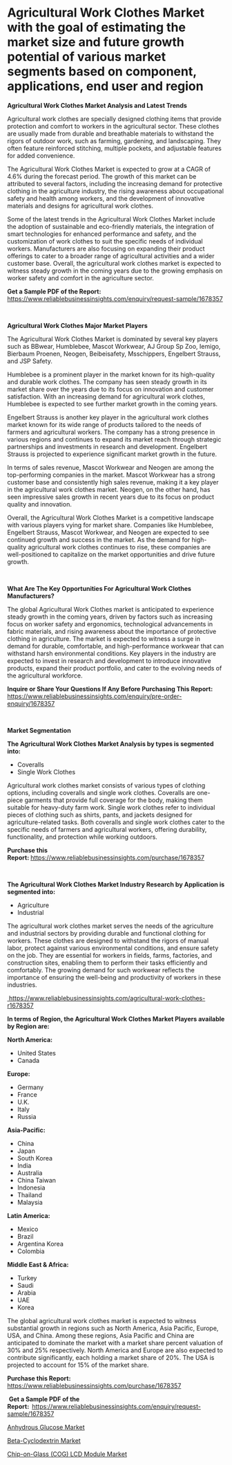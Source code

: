 <p><h1>Agricultural Work Clothes Market with the goal of estimating the market size and future growth potential of various market segments based on component, applications, end user and region</h1></p><p><strong>Agricultural Work Clothes Market Analysis and Latest Trends</strong></p>
<p><p>Agricultural work clothes are specially designed clothing items that provide protection and comfort to workers in the agricultural sector. These clothes are usually made from durable and breathable materials to withstand the rigors of outdoor work, such as farming, gardening, and landscaping. They often feature reinforced stitching, multiple pockets, and adjustable features for added convenience.</p><p>The Agricultural Work Clothes Market is expected to grow at a CAGR of 4.6% during the forecast period. The growth of this market can be attributed to several factors, including the increasing demand for protective clothing in the agriculture industry, the rising awareness about occupational safety and health among workers, and the development of innovative materials and designs for agricultural work clothes.</p><p>Some of the latest trends in the Agricultural Work Clothes Market include the adoption of sustainable and eco-friendly materials, the integration of smart technologies for enhanced performance and safety, and the customization of work clothes to suit the specific needs of individual workers. Manufacturers are also focusing on expanding their product offerings to cater to a broader range of agricultural activities and a wider customer base. Overall, the agricultural work clothes market is expected to witness steady growth in the coming years due to the growing emphasis on worker safety and comfort in the agriculture sector.</p></p>
<p><strong>Get a Sample PDF of the Report:&nbsp;</strong> <a href="https://www.reliablebusinessinsights.com/enquiry/request-sample/1678357">https://www.reliablebusinessinsights.com/enquiry/request-sample/1678357</a></p>
<p>&nbsp;</p>
<p><strong>Agricultural Work Clothes Major Market Players</strong></p>
<p><p>The Agricultural Work Clothes Market is dominated by several key players such as BBwear, Humblebee, Mascot Workwear, AJ Group Sp Zoo, Iemigo, Bierbaum Proenen, Neogen, Beibeisafety, Msschippers, Engelbert Strauss, and JSP Safety. </p><p>Humblebee is a prominent player in the market known for its high-quality and durable work clothes. The company has seen steady growth in its market share over the years due to its focus on innovation and customer satisfaction. With an increasing demand for agricultural work clothes, Humblebee is expected to see further market growth in the coming years.</p><p>Engelbert Strauss is another key player in the agricultural work clothes market known for its wide range of products tailored to the needs of farmers and agricultural workers. The company has a strong presence in various regions and continues to expand its market reach through strategic partnerships and investments in research and development. Engelbert Strauss is projected to experience significant market growth in the future.</p><p>In terms of sales revenue, Mascot Workwear and Neogen are among the top-performing companies in the market. Mascot Workwear has a strong customer base and consistently high sales revenue, making it a key player in the agricultural work clothes market. Neogen, on the other hand, has seen impressive sales growth in recent years due to its focus on product quality and innovation.</p><p>Overall, the Agricultural Work Clothes Market is a competitive landscape with various players vying for market share. Companies like Humblebee, Engelbert Strauss, Mascot Workwear, and Neogen are expected to see continued growth and success in the market. As the demand for high-quality agricultural work clothes continues to rise, these companies are well-positioned to capitalize on the market opportunities and drive future growth.</p></p>
<p>&nbsp;</p>
<p><strong>What Are The Key Opportunities For Agricultural Work Clothes Manufacturers?</strong></p>
<p><p>The global Agricultural Work Clothes market is anticipated to experience steady growth in the coming years, driven by factors such as increasing focus on worker safety and ergonomics, technological advancements in fabric materials, and rising awareness about the importance of protective clothing in agriculture. The market is expected to witness a surge in demand for durable, comfortable, and high-performance workwear that can withstand harsh environmental conditions. Key players in the industry are expected to invest in research and development to introduce innovative products, expand their product portfolio, and cater to the evolving needs of the agricultural workforce.</p></p>
<p><strong>Inquire or Share Your Questions If Any Before Purchasing This Report:</strong> <a href="https://www.reliablebusinessinsights.com/enquiry/pre-order-enquiry/1678357">https://www.reliablebusinessinsights.com/enquiry/pre-order-enquiry/1678357</a></p>
<p>&nbsp;</p>
<p><strong>Market Segmentation</strong></p>
<p><strong>The Agricultural Work Clothes Market Analysis by types is segmented into:</strong></p>
<p><ul><li>Coveralls</li><li>Single Work Clothes</li></ul></p>
<p><p>Agricultural work clothes market consists of various types of clothing options, including coveralls and single work clothes. Coveralls are one-piece garments that provide full coverage for the body, making them suitable for heavy-duty farm work. Single work clothes refer to individual pieces of clothing such as shirts, pants, and jackets designed for agriculture-related tasks. Both coveralls and single work clothes cater to the specific needs of farmers and agricultural workers, offering durability, functionality, and protection while working outdoors.</p></p>
<p><strong>Purchase this Report:&nbsp;</strong><a href="https://www.reliablebusinessinsights.com/purchase/1678357">https://www.reliablebusinessinsights.com/purchase/1678357</a></p>
<p>&nbsp;</p>
<p><strong>The Agricultural Work Clothes Market Industry Research by Application is segmented into:</strong></p>
<p><ul><li>Agriculture</li><li>Industrial</li></ul></p>
<p><p>The agricultural work clothes market serves the needs of the agriculture and industrial sectors by providing durable and functional clothing for workers. These clothes are designed to withstand the rigors of manual labor, protect against various environmental conditions, and ensure safety on the job. They are essential for workers in fields, farms, factories, and construction sites, enabling them to perform their tasks efficiently and comfortably. The growing demand for such workwear reflects the importance of ensuring the well-being and productivity of workers in these industries.</p></p>
<p><a href="https://www.reliablebusinessinsights.com/agricultural-work-clothes-r1678357">&nbsp;https://www.reliablebusinessinsights.com/agricultural-work-clothes-r1678357</a></p>
<p><strong>In terms of Region, the Agricultural Work Clothes Market Players available by Region are:</strong></p>
<p>
    <p> <strong> North America: </strong>
        <ul>
            <li>United States</li>
            <li>Canada</li>
        </ul>
        </p> 
    <p> <strong> Europe: </strong>
        <ul>
            <li>Germany</li>
            <li>France</li>
            <li>U.K.</li>
            <li>Italy</li>
            <li>Russia</li>
        </ul>
        </p> 
    <p> <strong> Asia-Pacific: </strong>
        <ul>
            <li>China</li>
            <li>Japan</li>
            <li>South Korea</li>
            <li>India</li>
            <li>Australia</li>
            <li>China Taiwan</li>
            <li>Indonesia</li>
            <li>Thailand</li>
            <li>Malaysia</li>
        </ul>
        </p> 
    <p> <strong> Latin America: </strong>
        <ul>
            <li>Mexico</li>
            <li>Brazil</li>
            <li>Argentina Korea</li>
            <li>Colombia</li>
        </ul>
        </p> 
    <p> <strong> Middle East & Africa: </strong>
        <ul>
            <li>Turkey</li>
            <li>Saudi</li>
            <li>Arabia</li>
            <li>UAE</li>
            <li>Korea</li>
        </ul>
    </p>
    </p>
<p><p>The global agricultural work clothes market is expected to witness substantial growth in regions such as North America, Asia Pacific, Europe, USA, and China. Among these regions, Asia Pacific and China are anticipated to dominate the market with a market share percent valuation of 30% and 25% respectively. North America and Europe are also expected to contribute significantly, each holding a market share of 20%. The USA is projected to account for 15% of the market share.</p></p>
<p><strong>Purchase this Report: </strong><a href="https://www.reliablebusinessinsights.com/purchase/1678357">https://www.reliablebusinessinsights.com/purchase/1678357</a></p>
<p>&nbsp;<strong>Get a Sample PDF of the Report:&nbsp;&nbsp;</strong><a href="https://www.reliablebusinessinsights.com/enquiry/request-sample/1678357">https://www.reliablebusinessinsights.com/enquiry/request-sample/1678357</a></p>
<p><strong></strong></p>
<p><p><a href="https://view.publitas.com/reportprime-1/anhydrous-glucose-market-research-report-includes-analysis-on-market-size-share-and-growth-rate-at-10-1-cagr-forecasted-from-2024-to-2031/">Anhydrous Glucose Market</a></p><p><a href="https://view.publitas.com/reportprime-1/beta-cyclodextrin-market-research-report-includes-analysis-on-market-size-share-and-growth-rate-at-5-6-cagr-forecasted-from-2024-to-2031/">Beta-Cyclodextrin Market</a></p><p><a href="https://issuu.com/reportprime-2/docs/chip-on-glass-cog-lcd-module-market-size-2030.pptx">Chip-on-Glass (COG) LCD Module Market</a></p></p>